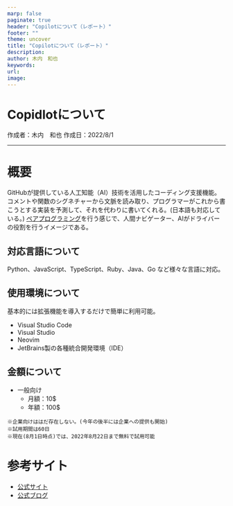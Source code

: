 ```yaml
---
marp: false
paginate: true
header: "Copilotについて（レポート）"
footer: ""
theme: uncover
title: "Copilotについて（レポート）"
description: 
author: 木内　和也
keywords:
url: 
image: 
---
```


# Copidlotについて
作成者：木内　和也
作成日：2022/8/1

---

# 概要
GitHubが提供している人工知能（AI）技術を活用したコーディング支援機能。
コメントや関数のシグネチャーから文脈を読み取り、プログラマーがこれから書こうとする実装を予測して、それを代わりに書いてくれる。(日本語も対応している。)
[ペアプログラミング](https://www.geekly.co.jp/column/cat-technology/1219_008/)を行う感じで、人間ナビゲーター、AIがドライバーの役割を行うイメージである。

## 対応言語について
Python、JavaScript、TypeScript、Ruby、Java、Go
など様々な言語に対応。

## 使用環境について
基本的には拡張機能を導入するだけで簡単に利用可能。
- Visual Studio Code
- Visual Studio
- Neovim
- JetBrains製の各種統合開発環境（IDE）

## 金額について
- 一般向け
    - 月額：10\$
    - 年額：100\$
```
※企業向けははだ存在しない。(今年の後半には企業への提供も開始)
※試用期間は60日
※現在(8月1日時点)では、2022年8月22日まで無料で試用可能
```
# 参考サイト
- [公式サイト](https://github.com/features/copilot)
- [公式ブログ](https://github.blog/jp/2022-06-22-github-copilot-is-generally-available-to-all-developers/)